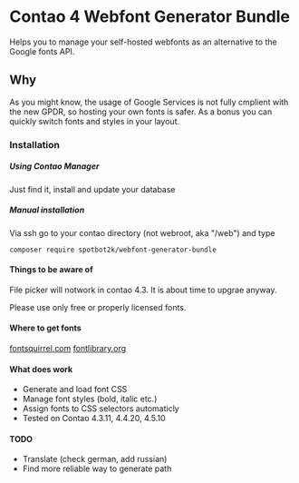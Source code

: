 # Contao 4 Webfont Generator Bundle
Helps you to manage your self-hosted webfonts as an alternative to the Google fonts API.

## Why
As you might know, the usage of Google Services is not fully cmplient with the new GPDR, so hosting your own fonts is safer. As a bonus you can quickly switch fonts and styles in your layout.

### Installation

##### Using Contao Manager

Just find it, install and update your database

##### Manual installation

Via ssh go to your contao directory (not webroot, aka "/web") and type

```
composer require spotbot2k/webfont-generator-bundle
```

#### Things to be aware of
File picker will notwork in contao 4.3. It is about time to upgrae anyway.

Please use only free or properly licensed fonts. 

#### Where to get fonts

[fontsquirrel.com](https://www.fontsquirrel.com/)
[fontlibrary.org](https://fontlibrary.org/)

#### What does work
* Generate and load font CSS
* Manage font styles (bold, italic etc.)
* Assign fonts to CSS selectors automaticly
* Tested on Contao 4.3.11, 4.4.20, 4.5.10

#### TODO
* Translate (check german, add russian)
* Find more reliable way to generate path